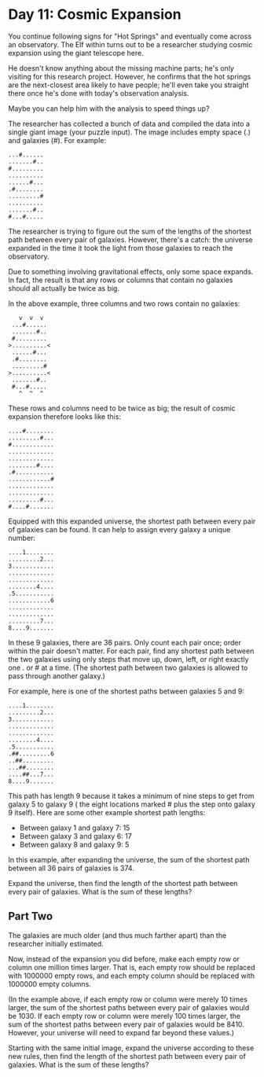 # Day 11: Cosmic Expansion

You continue following signs for "Hot Springs" and eventually come across an observatory. The Elf
within turns out to be a researcher studying cosmic expansion using the giant telescope here.

He doesn't know anything about the missing machine parts; he's only visiting for this research
project. However, he confirms that the hot springs are the next-closest area likely to have people;
he'll even take you straight there once he's done with today's observation analysis.

Maybe you can help him with the analysis to speed things up?

The researcher has collected a bunch of data and compiled the data into a single giant image (your
puzzle input). The image includes empty space (.) and galaxies (#). For example:

```
...#......
.......#..
#.........
..........
......#...
.#........
.........#
..........
.......#..
#...#.....
```

The researcher is trying to figure out the sum of the lengths of the shortest path between every
pair of galaxies. However, there's a catch: the universe expanded in the time it took
the light from those galaxies to reach the observatory.

Due to something involving gravitational effects, only some space expands. In fact, the result is
that any rows or columns that contain no galaxies should all actually be twice as big.

In the above example, three columns and two rows contain no galaxies:

```
   v  v  v
 ...#......
 .......#..
 #.........
>..........<
 ......#...
 .#........
 .........#
>..........<
 .......#..
 #...#.....
   ^  ^  ^
```

These rows and columns need to be twice as big; the result of cosmic expansion therefore looks like
this:

```
....#........
.........#...
#............
.............
.............
........#....
.#...........
............#
.............
.............
.........#...
#....#.......
```

Equipped with this expanded universe, the shortest path between every pair of galaxies
can be found. It can help to assign every galaxy a unique number:

```
....1........
.........2...
3............
.............
.............
........4....
.5...........
............6
.............
.............
.........7...
8....9.......
```

In these 9 galaxies, there are 36 pairs. Only count each pair once; order within the pair doesn't
matter. For each pair, find any shortest path between the two galaxies using only steps that move
up, down, left, or right exactly one . or # at a time. (The shortest path between two galaxies is
allowed to pass through another galaxy.)

For example, here is one of the shortest paths between galaxies 5 and 9:

```
....1........
.........2...
3............
.............
.............
........4....
.5...........
.##.........6
..##.........
...##........
....##...7...
8....9.......
```

This path has length 9 because it takes a minimum of nine steps to get from galaxy 5 to galaxy 9 (
the eight locations marked # plus the step onto galaxy 9 itself). Here are some other example
shortest path lengths:

* Between galaxy 1 and galaxy 7: 15
* Between galaxy 3 and galaxy 6: 17
* Between galaxy 8 and galaxy 9: 5

In this example, after expanding the universe, the sum of the shortest path between all 36 pairs of
galaxies is 374.

Expand the universe, then find the length of the shortest path between every pair of galaxies. What
is the sum of these lengths?

## Part Two

The galaxies are much older (and thus much farther apart) than the researcher initially estimated.

Now, instead of the expansion you did before, make each empty row or column one million times
larger. That is, each empty row should be replaced with 1000000 empty rows, and each empty column
should be replaced with 1000000 empty columns.

(In the example above, if each empty row or column were merely 10 times larger, the sum of the
shortest paths between every pair of galaxies would be 1030. If each empty row or column were
merely 100 times larger, the sum of the shortest paths between every pair of galaxies would
be 8410. However, your universe will need to expand far beyond these values.)

Starting with the same initial image, expand the universe according to these new rules, then find
the length of the shortest path between every pair of galaxies. What is the sum of these lengths?